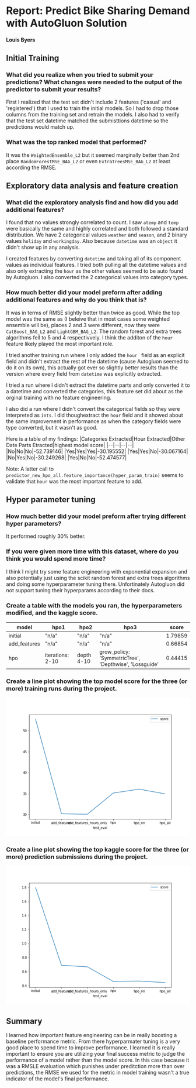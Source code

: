 # Report: Predict Bike Sharing Demand with AutoGluon Solution
#### Louis Byers

## Initial Training
### What did you realize when you tried to submit your predictions? What changes were needed to the output of the predictor to submit your results?
First I realized that the test set didn't include 2 features ('casual' and 'registered') that I used to train the initial models. So I had to drop those columns from the training set and retrain the models. I also had to verify that the test set datetime matched the submisttions datetime so the predictions would match up.

### What was the top ranked model that performed?
It was the `WeightedEnsemble_L2` but it seemed marginally better than 2nd place `RandomForestMSE_BAG_L2` or even `ExtraTreesMSE_BAG_L2` at least according the RMSE.

## Exploratory data analysis and feature creation
### What did the exploratory analysis find and how did you add additional features?
I found that no values strongly correlated to count. I saw `atemp` and `temp` were basically the same and highly correlated and both followed a standard distribution. We have 2 categorical values `weather` and `season`, and 2 binary values `holiday` and `workingday`. Also because `datetime` was an `object` it didn't show up in any analysis.

I created features by converting `datetime` and taking all of its component values as individual features. I tried both pulling all the datetime values and also only extracting the `hour` as the other values seemed to be auto found by Autogluon. I also converted the 2 categorical values into category types.

### How much better did your model preform after adding additional features and why do you think that is?
It was in terms of RMSE slightly better than twice as good. While the top model was the same as (I beleive that in most cases some weighted ensemble will be), places 2 and 3 were different, now they were `CatBoost_BAG_L2` and `LightGBM_BAG_L2`. The random forest and extra trees algorithms fell to 5 and 4 respectivvely. I think the additon of the `hour` feature likely played the most important role.

I tried another training run where I only added the `hour ` field as an explicit field and didn't extract the rest of the datetime (cause Autogluon seemed to do it on its own), this actually got ever so slightly better results than the version where every field from `datetime` was explicitly extracted.

I tried a run where I didn't extract the datetime parts and only converted it to a datetime and converted the categories, this feature set did about as the orginal training with no feature engineering.

I also did a run where I didn't convert the categorical fields so they were interpreted as `ints`. I did thoughextract the `hour` field and it showed about the same improvement in performance as when the category fields were type converted, but it wasn't as good.

Here is a table of my findings:
|Categories Extracted|Hour Extracted|Other Date Parts Etracted|highest model score|
|--|--|--|--|
|No|No|No|-52.739146|
|Yes|Yes|Yes|-30.195552|
|Yes|Yes|No|-30.067164|
|No|Yes|No|-30.249268|
|Yes|No|No|-52.474577|

Note: A latter call to `predictor_new_hpo_all.feature_importance(hyper_param_train)` seems to validate that `hour` was the most important feature to add.

## Hyper parameter tuning
### How much better did your model preform after trying different hyper parameters?
It performed roughly 30% better.

### If you were given more time with this dataset, where do you think you would spend more time?
I think I might try some feature engineering with exponential expansion and also potentially just using the scikit random forest
and extra trees algorithms and doing some hyperparameter tuning there. Unfortinately Autogluon did not support tuning their
hyperparams according to their docs.

### Create a table with the models you ran, the hyperparameters modified, and the kaggle score.
|model|hpo1|hpo2|hpo3|score|
|--|--|--|--|--|
|initial|"n/a"|"n/a"|"n/a"|1.79859|
|add_features|"n/a"|"n/a"|"n/a"|0.66854|
|hpo|iterations: 2-10|depth 4-10|grow_policy: 'SymmetricTree', 'Depthwise', 'Lossguide'|0.44415|

### Create a line plot showing the top model score for the three (or more) training runs during the project.

![model_train_score.png](./img/model_train_score.png)

### Create a line plot showing the top kaggle score for the three (or more) prediction submissions during the project.

![model_test_score.png](./img/model_test_score.png)

## Summary
I learned how important feature engineering can be in really boosting a baseline performance metric. From there hyperparmater tuning
is a very good place to spend time to improve performance. I learned it is really important to ensure you are utilizing your final
success metric to judge the performance of a model rather than the model score. In this case because it was a RMSLE evaluation which
punishes under preditction more than over predictions, the RMSE we used for the metric in model training wasn't a true indicator of
the model's final performance.
